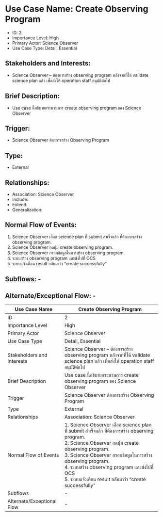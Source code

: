 # Use Case Name: Create Observing Program
- ID: 2
- Importance Level: High
- Primary Actor: Science Observer
- Use Case Type: Detail, Essential

## Stakeholders and Interests:
- Science Observer – ต้องการสร้าง observing program หลังจากที่ได้ validate science plan แล้ว เพื่อส่งให้ operation staff อนุมัติต่อไป

## Brief Description:
- Use case นี้อธิบายกระบวนการ create observing program ของ Science Observer

## Trigger:
- Science Observer ต้องการสร้าง Observing Program

## Type:
- External

## Relationships:
- Association: Science Observer 
- Include:
- Extend:
- Generalization:

## Normal Flow of Events:
1.	Science Observer เลือก science plan ที่ submit สำเร็จแล้ว ที่ต้องการสร้าง observing program.
2.	Science Observer กดปุ่ม create observing program.
3.	Science Observer กรอกข้อมูลในการสร้าง observing program.
4.	ระบบสร้าง observing program และส่งไปที่ OCS 
5.	ระบบแจ้งเตือน result กลับมาว่า  “create successfully” 

## Subflows: -
## Alternate/Exceptional Flow: -

| Use Case Name           | Create Observing Program                                      |
|-------------------------|---------------------------------------------------------------|
| ID                      | 2                                                             |
| Importance Level        | High                                                          |
| Primary Actor           | Science Observer                                              |
| Use Case Type           | Detail, Essential                                             |
| Stakeholders and Interests | Science Observer – ต้องการสร้าง observing program หลังจากที่ได้ validate science plan แล้ว เพื่อส่งให้ operation staff อนุมัติต่อไป |
| Brief Description       | Use case นี้อธิบายกระบวนการ create observing program ของ Science Observer |
| Trigger                 | Science Observer ต้องการสร้าง Observing Program         |
| Type                    | External                                                      |
| Relationships           | Association: Science Observer                                 |
| Normal Flow of Events   | 1. Science Observer เลือก science plan ที่ submit สำเร็จแล้ว ที่ต้องการสร้าง observing program. <br> 2. Science Observer กดปุ่ม create observing program. <br> 3. Science Observer กรอกข้อมูลในการสร้าง observing program. <br> 4. ระบบสร้าง observing program และส่งไปที่ OCS <br> 5. ระบบแจ้งเตือน result กลับมาว่า “create successfully” |
| Subflows                | -                                                             |
| Alternate/Exceptional Flow | -                                                           |

